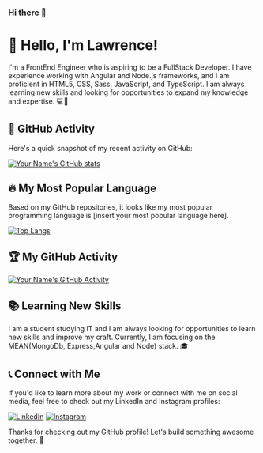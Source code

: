 ### Hi there 👋

<!--
**LawrenceY-B/LawrenceY-B** is a ✨ _special_ ✨ repository because its `README.md` (this file) appears on your GitHub profile.

Here are some ideas to get you started:

- 🔭 I’m currently working on ...
- 🌱 I’m currently learning ...
- 👯 I’m looking to collaborate on ...
- 🤔 I’m looking for help with ...
- 💬 Ask me about ...
- 📫 How to reach me: ...
- 😄 Pronouns: ...
- ⚡ Fun fact: ...
-->

# 👋 Hello, I'm Lawrence!

I'm a FrontEnd Engineer who is aspiring to be a FullStack Developer. I have experience working with Angular and Node.js frameworks, and I am proficient in HTML5, CSS, Sass, JavaScript, and TypeScript. I am always learning new skills and looking for opportunities to expand my knowledge and expertise. 💻🌱

## 🚀 GitHub Activity

Here's a quick snapshot of my recent activity on GitHub:

[![Your Name's GitHub stats](https://github-readme-stats.vercel.app/api?username=LawrenceY-B&show_icons=true&theme=dracula)](https://github.com/LawrenceY-B)

## 🔥 My Most Popular Language

Based on my GitHub repositories, it looks like my most popular programming language is [insert your most popular language here]. 

[![Top Langs](https://github-readme-stats.vercel.app/api/top-langs/?username=LawrenceY-B&layout=compact&theme=dracula)](https://github.com/LawrenceY-B)

## 🏆 My GitHub Activity

[![Your Name's GitHub Activity](https://activity-graph.herokuapp.com/graph?username=LawrenceY-B&theme=dracula)](https://github.com/LawrenceY-B)


## 📚 Learning New Skills

I am a student studying IT and I am always looking for opportunities to learn new skills and improve my craft. Currently, I am focusing on the MEAN(MongoDb, Express,Angular and Node) stack. 🎓

## 📞 Connect with Me

If you'd like to learn more about my work or connect with me on social media, feel free to check out my LinkedIn and Instagram profiles:

[![LinkedIn](https://img.shields.io/badge/LinkedIn-0077B5?style=for-the-badge&logo=linkedin&logoColor=white)](https://www.linkedin.com/in/lawrence-yirenkyi-boafo) [![Instagram](https://img.shields.io/badge/Instagram-E4405F?style=for-the-badge&logo=instagram&logoColor=white)](https://www.instagram.com/_.lawrencee/)

Thanks for checking out my GitHub profile! Let's build something awesome together. 🚀

